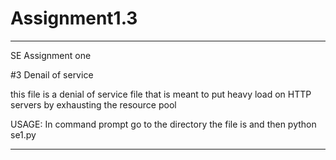 # Assignment1.3
---------------------------------------------------
SE Assignment one 

#3 Denail of service 

this file is a denial of service file that is 
meant to put heavy load on HTTP servers 
by exhausting the resource pool



USAGE: In command prompt go to the directory the
 file is and then python se1.py <url>


---------------------------------------------------
